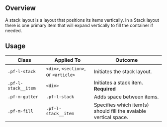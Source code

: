 ## Overview

A stack layout is a layout that positions its items vertically. In a Stack layout there is one primary item that will expand vertically to fill the container if needed.

## Usage

| Class | Applied To | Outcome |
| -- | -- | -- |
| `.pf-l-stack` | `<div>`, `<section>`, or `<article>` | Initiates the stack layout. |
| `.pf-l-stack__item` | `<div>` | Initiates a stack item. **Required**  |
| `.pf-m-gutter` | `.pf-l-stack` | Adds space between items. |
| `.pf-m-fill` | `.pf-l-stack__item` | Specifies which item(s) should fill the avaiable vertical space. |
